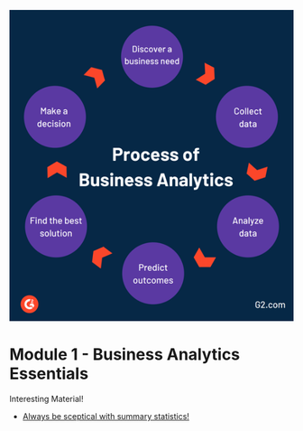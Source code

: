 <p align="center">

<img src="https://github.com/karajimys/BusinessAnalytics/blob/main/images/ba_process.png">
</p>

# Module 1 - Business Analytics Essentials


Interesting Material!

- [Always be sceptical with summary statistics!](https://www.autodesk.com/research/publications/same-stats-different-graphs)
